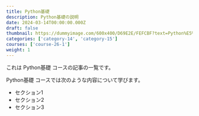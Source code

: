 ```yaml
---
title: Python基礎
description: Python基礎の説明
date: 2024-03-14T00:00:00.000Z
draft: false
thumbnail: https://dummyimage.com/600x400/D69E2E/FEFCBF?text=Python%E5%9F%BA%E7%A4%8E
categories: ['category-14', 'category-15']
courses: ['course-26-1']
weight: 1
---
```


これは Python基礎 コースの記事の一覧です。

  Python基礎 コースでは次のような内容について学びます。

  - セクション1
  - セクション2
  - セクション3